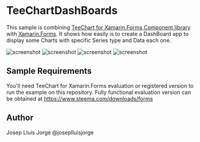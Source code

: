TeeChartDashBoards
==================

This sample is combining [TeeChart for Xamarin.Forms Component library](https://www.steema.com/product/forms) with [Xamarin.Forms](https://www.xamarin.com/forms). 
It shows how easily is to create a DashBoard app to display some Charts with specific Series type and Data each one.

![screenshot](https://github.com/Steema/teechart-xamarin-forms-samples/blob/master/TeeChartDashBoards/ScreenShots/ScreenShot1.png?raw=true "Xamarin.Forms")
![screenshot](https://github.com/Steema/teechart-xamarin-forms-samples/blob/master/TeeChartDashBoards/ScreenShots/ScreenShot2.png?raw=true "Xamarin.Forms")
![screenshot](https://github.com/Steema/teechart-xamarin-forms-samples/blob/master/TeeChartDashBoards/ScreenShots/ScreenShot3.png?raw=true "Xamarin.Forms")
![screenshot](https://github.com/Steema/teechart-xamarin-forms-samples/blob/master/TeeChartDashBoards/ScreenShots/ScreenShot4.png?raw=true "Xamarin.Forms")

## Sample Requirements

You'll need TeeChart for Xamarin.Forms evaluation or registered version to run the example on this repository. Fully functional evaluation version can be obtained at https://www.steema.com/downloads/forms


Author
------
Josep Lluis Jorge
@joseplluisjorge